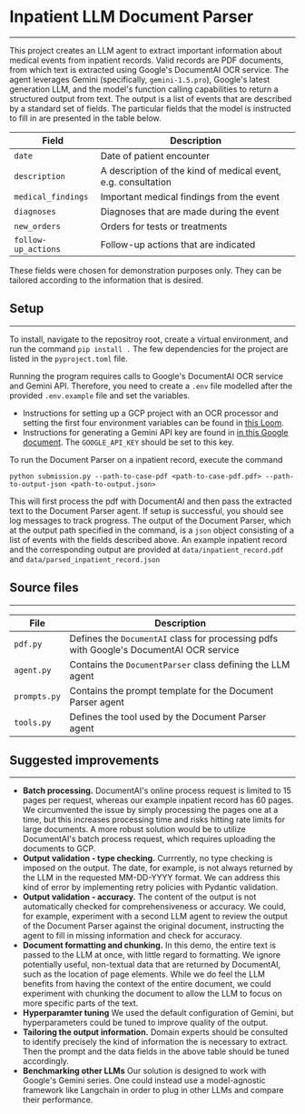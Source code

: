 # Inpatient LLM Document Parser
---
This project creates an LLM agent to extract important information about medical events from inpatient records. Valid records are PDF documents, from which text is extracted using Google's DocumentAI OCR service. The agent leverages Gemini (specifically, `gemini-1.5.pro`), Google's latest generation LLM, and the model's function calling capabilities to return a structured output from text. The output is a list of events that are described by a standard set of fields. The particular fields that the model is instructed to fill in are presented in the table below.

| Field | Description |
|--------|--------------|
| `date` | Date of patient encounter |
| `description` | A description of the kind of medical event, e.g. consultation |
| `medical_findings` | Important medical findings from the event|
| `diagnoses` | Diagnoses that are made during the event |
| `new_orders` | Orders for tests or treatments |
| `follow-up_actions` | Follow-up actions that are indicated |

These fields were chosen for demonstration purposes only. They can be tailored according to the information that is desired. 

## Setup
---
To install, navigate to the repositroy root, create a virtual environment, and run the command `pip install .` The few dependencies for the project are listed in the `pyproject.toml` file.

Running the program requires calls to Google's DocumentAI OCR service and Gemini API. Therefore, you need to create a `.env` file modelled after the provided `.env.example` file and set the variables.
* Instructions for setting up a GCP project with an OCR processor and setting the first four environment variables can be found in [this Loom](https://www.loom.com/share/4d4ee611b4504cb7977cb47a9fc0058c?sid=db01e5aa-e057-4fa1-af85-94090c7f0c9d).  
* Instructions for generating a Gemini API key are found in [in this Google document](https://ai.google.dev/gemini-api/docs/api-key). The `GOOGLE_API_KEY` should be set to this key.

To run the Document Parser on a inpatient record, execute the command 
```
python submission.py --path-to-case-pdf <path-to-case-pdf.pdf> --path-to-output-json <path-to-output.json>
```
This will first process the pdf with DocumentAI and then pass the extracted text to the Document Parser agent. If setup is successful, you should see log messages to track progress. The output of the Document Parser, which at the output path specified in the command, is a `json` object consisting of a list of events with the fields described above. An example inpatient record and the corresponding output are provided at `data/inpatient_record.pdf` and `data/parsed_inpatient_record.json` 

## Source files
---
| File | Description |
|------|--------------|
| `pdf.py` | Defines the `DocumentAI` class for processing pdfs with Google's DocumentAI OCR service |
| `agent.py` | Contains the `DocumentParser` class defining the LLM agent |
| `prompts.py` | Contains the prompt template for the Document Parser agent |
| `tools.py` | Defines the tool used by the Document Parser agent |


## Suggested improvements
---
* **Batch processing.** DocumentAI's online process request is limited to 15 pages per request, whereas our example inpatient record has 60 pages. We circumvented the issue by simply processing the pages one at a time, but this increases processing time and risks hitting rate limits for large documents. A more robust solution would be to utilize DocumentAI's batch process request, which requires uploading the documents to GCP.
* **Output validation - type checking.** Currrently, no type checking is imposed on the output. The date, for example, is not always returned by the LLM in the requested MM-DD-YYYY format. We can address this kind of error by implementing retry policies with Pydantic validation.
* **Output validation - accuracy.** The content of the output is not automatically checked for comprehensiveness or accuracy. We could, for example, experiment with a second LLM agent to review the output of the Document Parser against the original document, instructing the agent to fill in missing information and check for accuracy.
* **Document formatting and chunking.** In this demo, the entire text is passed to the LLM at once, with little regard to formatting. We ignore potentially useful, non-textual data that are returned by DocumentAI, such as the location of page elements. While we do feel the LLM benefits from having the context of the entire document, we could experiment with chunking the document to allow the LLM to focus on more specific parts of the text.  
* **Hyperparamter tuning** We used the default configuration of Gemini, but hyperparameters could be tuned to improve quality of the output.
* **Tailoring the output information.** Domain experts should be consulted to identify precisely the kind of information the is necessary to extract. Then the prompt and the data fields in the above table should be tuned accordingly.
* **Benchmarking other LLMs** Our solution is designed to work with Google's Gemini series. One could instead use a model-agnostic framework like Langchain in order to plug in other LLMs and compare their performance.
